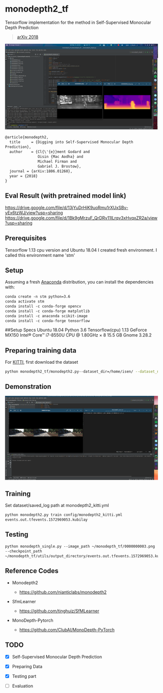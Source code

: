 # monodepth2_tf

Tensorflow implementation for the method in Self-Supervised Monocular Depth Prediction

> [arXiv 2018](https://arxiv.org/abs/1806.01260)

<p align="center">
  <img src="results/monodepth_tf_results_withcode.png" alt="results/result_2.png" width="600" />
</p>



```
@article{monodepth2,
  title     = {Digging into Self-Supervised Monocular Depth Prediction},
  author    = {Cl{\'{e}}ment Godard and
               Oisin {Mac Aodha} and
               Michael Firman and
               Gabriel J. Brostow},
  journal = {arXiv:1806.01260},
  year = {2018}
}
```

## Eval Result (with pretrained model link)
https://drive.google.com/file/d/13jYuDrHiK9uoRmu1rXUxSBv-yEx6tzWJ/view?usp=sharing
https://drive.google.com/file/d/1Bk9gMrzuF_QrDRv11ILrqv3xHvqxZR2a/view?usp=sharing



## Prerequisites
Tensorflow 1.13 cpu version and Ubuntu 18.04
I created fresh environment. I called this environment name 'stm'  
## Setup
Assuming a fresh [Anaconda](https://www.anaconda.com/download/) distribution, you can install the dependencies with:
```shell
conda create -n stm python=3.6
conda activate stm
conda install -c conda-forge opencv
conda install -c conda-forge matplotlib
conda install -c anaconda scikit-image
conda install -c conda-forge tensorflow 
```
##Setup Specs 
Ubuntu 18.04
Python 3.6
Tensorflow(cpu) 1.13
GeForce MX150
Intel® Core™ i7-8550U CPU @ 1.80GHz × 8 
15.5 GB
Gnome 3.28.2

## Preparing training data

For [KITTI](http://www.cvlibs.net/datasets/kitti/raw_data.php), first download the dataset
```bash
python monodepth2_tf/monodepth2.py--dataset_dir=/home/isen/ --dataset_name="kitti_raw_eigen" --save_root=/home/isen/kitti/formatted/data --seq_length=3 --img_width=416 --img_height=128 --num_threads=4
```

## Demonstration
<p align="center">
  <img src="results/prepare_train_data_result.png" alt="results/result_2.png" width="600" />
</p>


## Training

Set dataset/saved_log path at monodepth2_kitti.yml

```shell
python monodepth2.py train config/monodepth2_kitti.yml events.out.tfevents.1572969053.kubilay
```

## Testing
```
python monodepth_single.py --image_path ~/monodepth_tf/0000000003.png --checkpoint_path ~/monodepth_tf/utils/output_directory/events.out.tfevents.1572969053.kubilay
```


## Reference Codes
- Monodepth2
  - https://github.com/nianticlabs/monodepth2

- SfmLearner
  - https://github.com/tinghuiz/SfMLearner
  
- MonoDepth-Pytorch
  - https://github.com/ClubAI/MonoDepth-PyTorch

## TODO
- [x] Self-Supervised Monocular Depth Prediction
- [x] Preparing Data
- [x] Testing part
- [ ] Evaluation 



